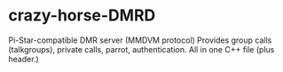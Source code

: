 # crazy-horse-DMRD
Pi-Star-compatible DMR server (MMDVM protocol)
Provides group calls (talkgroups), private calls, parrot, authentication.
All in one C++ file (plus header.)
